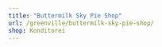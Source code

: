 ```yaml
---
title: "Buttermilk Sky Pie Shop"
url: /greenville/buttermilk-sky-pie-shop/
shop: Konditorei
---
```


